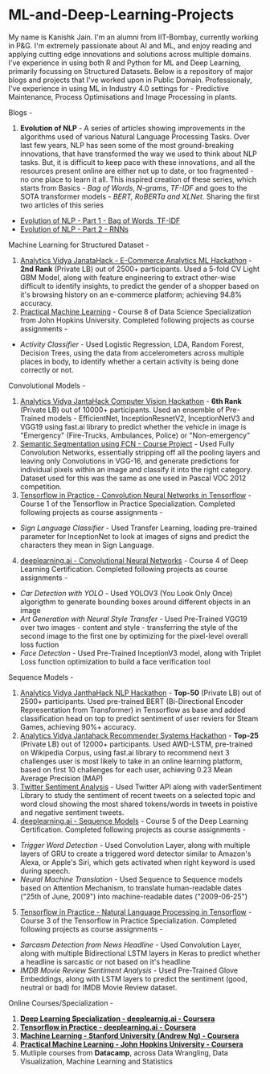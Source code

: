 # ML-and-Deep-Learning-Projects

My name is Kanishk Jain. I'm an alumni from IIT-Bombay, currently working in P&G. I'm extremely passionate about AI and ML, and enjoy reading and applying cutting edge innovations and solutions across multiple domains. I've experience in using both R and Python for ML and Deep Learning, primarily focussing on Structured Datasets. Below is a repository of major blogs and projects that I've worked upon in Public Domain. Professionaly, I've experience in using ML in Industry 4.0 settings for - Predictive Maintenance, Process Optimisations and Image Processing in plants.

Blogs -
1. **Evolution of NLP** - A series of articles showing improvements in the algorithms used of various Natural Language Processing Tasks. Over last few years, NLP has seen some of the most ground-breaking innovations, that have transformed the way we used to think about NLP tasks. But, it is difficult to keep pace with these innovations, and all the resources present online are either not up to date, or too fragmented - no one place to learn it all. This inspired creation of these series, which starts from Basics - *Bag of Words*, *N-grams*, *TF-IDF* and goes to the SOTA transformer models - *BERT, RoBERTa and XLNet*. Sharing the first two articles of this series
  * [Evolution of NLP - Part 1 - Bag of Words, TF-IDF](https://medium.com/@jainkanishk001/evolution-of-nlp-part-1-bag-of-words-tf-idf-9518cb59d2d1)
  * [Evolution of NLP - Part 2 - RNNs](https://medium.com/@jainkanishk001/evolution-of-nlp-part-2-recurrent-neural-networks-af483f708c3d)

Machine Learning for Structured Dataset -
1. [Analytics Vidya JanataHack - E-Commerce Analytics ML Hackathon](https://github.com/KanishkJain/Analytics-Vidhya-JantaHack-) - **2nd Rank** (Private LB) out of 2500+ participants. Used a 5-fold CV Light GBM Model, along with feature engineering to extract other-wise difficult to identify insights, to predict the gender of a shopper based on it's browsing history on an e-commerce platform; achieving 94.8% accuracy.
2. [Practical Machine Learning](https://www.coursera.org/account/accomplishments/records/QA7US5DYN7ZQ) - Course 8 of Data Science Specialization from John Hopkins University. Completed following projects as course assignments -
* *Activity Classifier* - Used Logistic Regression, LDA, Random Forest, Decision Trees, using the data from accelerometers across multiple places in body, to identify whether a certain activity is being done correctly or not.

Convolutional Models -
1. [Analytics Vidya JantaHack Computer Vision Hackathon](https://github.com/KanishkJain/ML-and-Deep-Learning-Projects/tree/master/Convolution%20NN%20Models) - **6th Rank** (Private LB) out of 10000+ participants. Used an ensemble of Pre-Trained models - EfficientNet, InceptionResnetV2, InceptionNetV3 and VGG19 using fast.ai library to predict whether the vehicle in image is "Emergency" (Fire-Trucks, Ambulances, Police) or "Non-emergency"
2. [Semantic Segmentation using FCN - Course Project](https://github.com/KanishkJain/Semantic-Segmentation-using-FCNs) - Used Fully Convolution Networks, essentially stripping off all the pooling layers and leaving only Convolutions in VGG-16, and generate predictions for individual pixels within an image and classify it into the right category. Dataset used for this was the same as one used in Pascal VOC 2012 competition.
3. [Tensorflow in Practice - Convolution Neural Networks in Tensorflow](https://www.coursera.org/account/accomplishments/records/UDTUDWKQVB54) - Course 1 of the Tensorflow in Practice Specialization. Completed following projects as course assignments -
 * *Sign Language Classifier* - Used Transfer Learning, loading pre-trained parameter for InceptionNet to look at images of signs and predict the characters they mean in Sign Language.
4. [deeplearning.ai - Convolutional Neural Networks](https://www.coursera.org/account/accomplishments/records/487KFZGDULS6) - Course 4 of Deep Learning Certification. Completed following projects as course assignments -
 * *Car Detection with YOLO* - Used YOLOV3 (You Look Only Once) algorigthm to generate bounding boxes around different objects in an image
 * *Art Generation with Neural Style Transfer* - Used Pre-Trained VGG19 over two images - content and style - transferring the style of the second image to the first one by optimizing for the pixel-level overall loss fuction
 * *Face Detection* - Used Pre-Trained InceptionV3 model, along with Triplet Loss function optimization to build a face verification tool


Sequence Models - 
1. [Analytics Vidya JanthaHack NLP Hackathon](https://github.com/KanishkJain/ML-and-Deep-Learning-Projects/blob/master/Sequence%20Models/Steam%20Reviews%20Classifier%20with%20BERT.ipynb) - **Top-50** (Private LB) out of 2500+ participants. Used pre-trained BERT (Bi-Directional Encoder Representation from Transformer) in Tensorflow as base and added classification head on top to predict sentiment of user reviers for Steam Games, achieving 90%+ accuracy.
2. [Analytics Vidya Jantahack Recommender Systems Hackathon](https://github.com/KanishkJain/ML-and-Deep-Learning-Projects/blob/master/Sequence%20Models/Recommender%20System%20-%20FastAI%20Language%20Model%20(1).ipynb) - **Top-25** (Private LB) out of 12000+ participants. Used AWD-LSTM, pre-trained on Wikipedia Corpus, using fast.ai library to recommend next 3 challenges user is most likely to take in an online learning platform, based on first 10 challenges for each user, achieving 0.23 Mean Average Precision (MAP)
3. [Twitter Sentiment Analysis](https://github.com/KanishkJain/ML-and-Deep-Learning-Projects/blob/master/Sequence%20Models/Twitter%20Sentiment%20Analysis.ipynb) - Used Twitter API along with vaderSentiment Library to study the sentiment of recent tweets on a selected topic and word cloud showing the most shared tokens/words in tweets in poistive and negative sentiment tweets.
4. [deeplearning.ai - Sequence Models](https://www.coursera.org/account/accomplishments/records/W479BMQL3WL3) - Course 5 of the Deep Learning Certification. Completed following projects as course assignments - 
  * *Trigger Word Detection* - Used Convolution Layer, along with multiple layers of GRU to create a triggered word detector similar to Amazon's Alexa, or Apple's Siri, which gets activated when right keyword is used during speech.
  * *Neural Machine Translation* - Used Sequence to Sequence models based on Attention Mechanism, to translate human-readable dates ("25th of June, 2009") into machine-readable dates ("2009-06-25")
5. [Tensorflow in Practice - Natural Language Processing in Tensorflow](https://www.coursera.org/account/accomplishments/records/CFT97H5YU8H9) - Course 3 of the Tensorflow in Practice Specialization. Completed following projects as course assignments -
  * *Sarcasm Detection from News Headline* - Used Convolution Layer, along with multiple Bidirectional LSTM layers in Keras to predict whether a headline is sarcastic or not based on it's headline
  * *IMDB Movie Review Sentiment Analysis* - Used Pre-Trained Glove Embeddings, along with LSTM layers to predict the sentiment (good, neutral or bad) for IMDB Movie Review dataset.
  
Online Courses/Specialization -
1. [**Deep Learning Specialization - deeplearnig.ai - Coursera**]()
2. [**Tensorflow in Practice - deeplearning.ai - Coursera**](https://www.coursera.org/account/accomplishments/specialization/NM98KUR9DDTV)
3. [**Machine Learning - Stanford University (Andrew Ng) - Coursera**](https://www.coursera.org/account/accomplishments/records/5XM3MSJ46P5B)
4. [**Practical Machine Learning - John Hopkins University - Coursera**](https://www.coursera.org/account/accomplishments/records/QA7US5DYN7ZQ)
5. Mutliple courses from **Datacamp**, across Data Wrangling, Data Visualization, Machine Learning and Statistics

